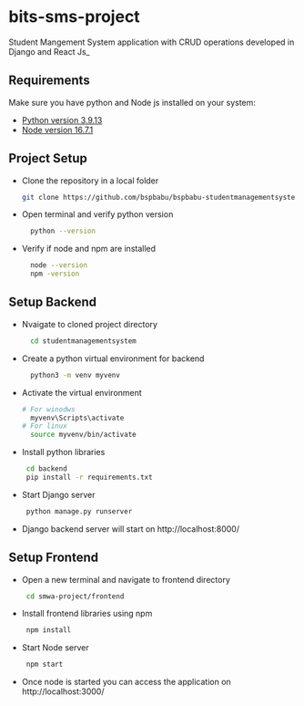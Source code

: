# bits-sms-project
Student Mangement System application with CRUD operations developed in Django and React Js_

## Requirements
Make sure you have python and Node js installed on your system:
- [Python version 3.9.13](https://www.python.org/downloads/release/python-3913/) 
- [Node version 16.7.1](https://nodejs.org/en/download/)


## Project Setup

- Clone the repository in a local folder
    ```sh
    git clone https://github.com/bspbabu/bspbabu-studentmanagementsystem.git
    ```
- Open terminal and verify python version
  ```sh
    python --version
    ```
- Verify if node and npm are installed
  ```sh
    node --version
    npm -version
    ```
## Setup Backend
- Nvaigate to cloned project directory
  ```sh
    cd studentmanagementsystem
    ```
- Create a python virtual environment for backend
  ```sh
    python3 -m venv myvenv
    ```
- Activate the virtual environment
  ```sh
  # For winodws
    myvenv\Scripts\activate
  # For linux
    source myvenv/bin/activate
    ```
- Install python libraries
  ```sh
   cd backend
   pip install -r requirements.txt
    ```
- Start Django server
  ```sh
   python manage.py runserver
    ```
- Django backend server will start on http://localhost:8000/

## Setup Frontend
- Open a new terminal and navigate to frontend directory
  ```sh
   cd smwa-project/frontend
    ```
- Install frontend libraries using npm
  ```sh
   npm install
    ```
- Start Node server
  ```sh
   npm start
    ```
- Once node is started you can access the application on http://localhost:3000/
